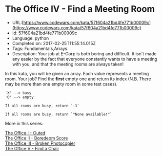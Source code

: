 # The Office IV - Find a Meeting Room

 - URL:[https://www.codewars.com/kata/57f604a21bd4fe771b00009c](https://www.codewars.com/kata/57f604a21bd4fe771b00009c)
 - Id: 57f604a21bd4fe771b00009c
 - Language: python
 - Completed on: 2017-02-25T11:55:14.015Z
 - Tags: Fundamentals,Arrays
 - Description:
Your job at E-Corp is both boring and difficult. It isn't made any easier by the fact that everyone constantly wants to have a meeting with you, and that the meeting rooms are always taken!

In this kata, you will be given an array. Each value represents a meeting room. Your job? Find the **first** empty one and return its index (N.B. There may be more than one empty room in some test cases). 
```
'X' --> busy
'O' --> empty
```
~~~if:cpp
If all rooms are busy, return `-1`
~~~
~~~if-not:cpp
If all rooms are busy, return `"None available!"`
~~~

More in this series:

<a href='https://www.codewars.com/kata/the-office-i-outed'>The Office I - Outed</a><br>
<a href='https://www.codewars.com/kata/the-office-ii-boredom-score'>The Office II - Boredeom Score</a><br>
<a href='https://www.codewars.com/kata/the-office-iii-broken-photocopier'>The Office III - Broken Photocopier</a><br>
<a href='https://www.codewars.com/kata/the-office-v-find-a-chair'>The Office V - Find a Chair</a><br>

